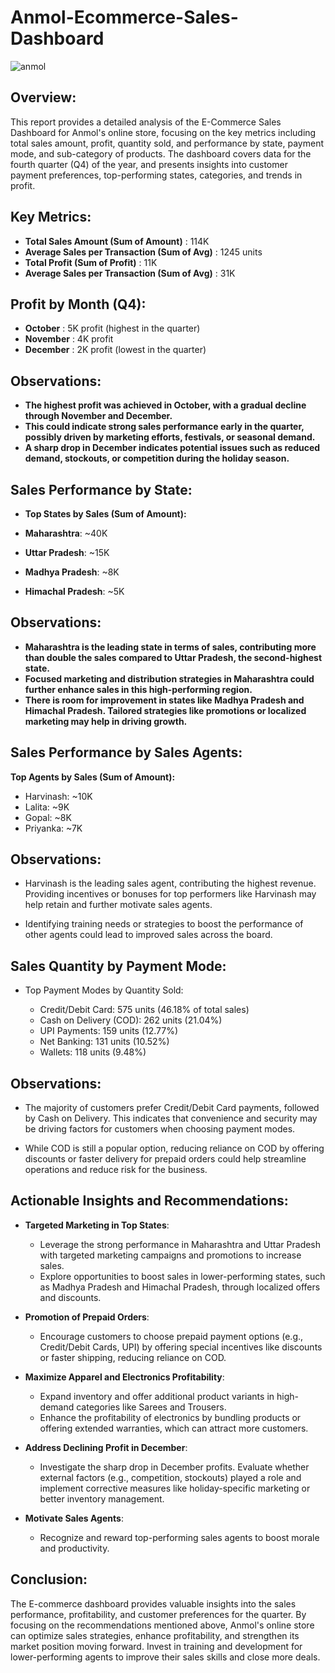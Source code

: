  # Anmol-Ecommerce-Sales-Dashboard

![anmol](https://github.com/user-attachments/assets/8f9349d3-5fbc-49c4-aabd-fd622c2e99cf)

## Overview:

This report provides a detailed analysis of the E-Commerce Sales Dashboard for Anmol's online store, focusing on the key metrics including total sales amount, profit, quantity sold, and performance by state, payment mode, and sub-category of products. The dashboard covers data for the fourth quarter (Q4) of the year, and presents insights into customer payment preferences, top-performing states, categories, and trends in profit.

## Key Metrics:

- **Total Sales Amount (Sum of Amount)** : 114K
- **Average Sales per Transaction (Sum of Avg)** : 1245 units
- **Total Profit (Sum of Profit)** : 11K
- **Average Sales per Transaction (Sum of Avg)** : 31K

## Profit by Month (Q4):

- **October** : 5K profit (highest in the quarter)
- **November** : 4K profit
- **December** : 2K profit (lowest in the quarter)

## Observations:

- **The highest profit was achieved in October, with a gradual decline through November and December.**
- **This could indicate strong sales performance early in the quarter, possibly driven by marketing efforts, festivals, or seasonal demand.**
- **A sharp drop in December indicates potential issues such as reduced demand, stockouts, or competition during the holiday season.**

## Sales Performance by State:

- **Top States by Sales (Sum of Amount):**
  
- **Maharashtra**: ~40K
- **Uttar Pradesh**:  ~15K
- **Madhya Pradesh**:  ~8K
- **Himachal Pradesh**: ~5K

## Observations:

- **Maharashtra is the leading state in terms of sales, contributing more than double the sales compared to Uttar Pradesh, the second-highest state.**
- **Focused marketing and distribution strategies in Maharashtra could further enhance sales in this high-performing region.**
- **There is room for improvement in states like Madhya Pradesh and Himachal Pradesh. Tailored strategies like promotions or localized marketing may help in driving growth.**

## Sales Performance by Sales Agents:

**Top Agents by Sales (Sum of Amount):**

  - Harvinash: ~10K
  - Lalita: ~9K
  - Gopal: ~8K
  - Priyanka: ~7K

##  Observations:

- Harvinash is the leading sales agent, contributing the highest revenue. Providing incentives or bonuses for top performers like Harvinash may help retain and further motivate sales agents.
  
- Identifying training needs or strategies to boost the performance of other agents could lead to improved sales across the board.

## Sales Quantity by Payment Mode:

- Top Payment Modes by Quantity Sold:
  
   - Credit/Debit Card: 575 units (46.18% of total sales)
   - Cash on Delivery (COD): 262 units (21.04%)
   - UPI Payments: 159 units (12.77%)
   - Net Banking: 131 units (10.52%)
   - Wallets: 118 units (9.48%)
 
##  Observations:

- The majority of customers prefer Credit/Debit Card payments, followed by Cash on Delivery. This indicates that convenience and security may be driving factors for customers when choosing payment modes.
  
- While COD is still a popular option, reducing reliance on COD by offering discounts or faster delivery for prepaid orders could help streamline operations and reduce risk for the business.

## Actionable Insights and Recommendations:

- **Targeted Marketing in Top States**:

  - Leverage the strong performance in Maharashtra and Uttar Pradesh with targeted marketing campaigns and promotions to increase sales.
  - Explore opportunities to boost sales in lower-performing states, such as Madhya Pradesh and Himachal Pradesh, through localized offers and discounts.

- **Promotion of Prepaid Orders**:

  - Encourage customers to choose prepaid payment options (e.g., Credit/Debit Cards, UPI) by offering special incentives like discounts or faster shipping, reducing reliance on COD.

- **Maximize Apparel and Electronics Profitability**:

  - Expand inventory and offer additional product variants in high-demand categories like Sarees and Trousers.
  - Enhance the profitability of electronics by bundling products or offering extended warranties, which can attract more customers.

- **Address Declining Profit in December**:

  - Investigate the sharp drop in December profits. Evaluate whether external factors (e.g., competition, stockouts) played a role and implement corrective measures like holiday-specific marketing or better inventory management.

- **Motivate Sales Agents**:

  - Recognize and reward top-performing sales agents to boost morale and productivity.

## Conclusion:

The E-commerce dashboard provides valuable insights into the sales performance, profitability, and customer preferences for the quarter. By focusing on the recommendations mentioned above, Anmol's online store can optimize sales strategies, enhance profitability, and strengthen its market position moving forward.
Invest in training and development for lower-performing agents to improve their sales skills and close more deals.
